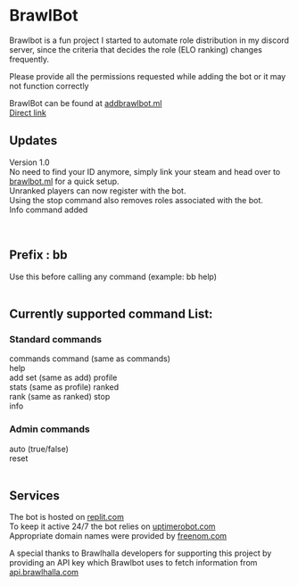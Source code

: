 # BrawlBot

Brawlbot is a fun project I started to automate role distribution in my discord server, since the criteria that decides the role (ELO ranking) changes frequently.

Please provide all the permissions requested while adding the bot or it may not function correctly  

BrawlBot can be found at [addbrawlbot.ml](http://addbrawlbot.ml)  
[Direct link](https://discord.com/api/oauth2/authorize?client_id=836287558970900540&permissions=268487744&scope=bot)  

## Updates  
Version 1.0  
No need to find your ID anymore, simply link your steam and head over to [brawlbot.ml](https://brawlbot.ml) for a quick setup.  
Unranked players can now register with the bot.  
Using the stop command also removes roles associated with the bot.  
Info command added 

&nbsp;
## Prefix : bb   
Use this before calling any command (example: bb help)  
&nbsp;
&nbsp;
## Currently supported command List:  
### Standard commands
commands
command (same as commands)   
help  
add
set (same as add)
profile  
stats (same as profile)
ranked   
rank (same as ranked)
stop   
info 
  
### Admin commands
auto  (true/false)  
reset   
&nbsp;
&nbsp;


## Services  
The bot is hosted on [replit.com](https://replit.com/@PaulKallumkal/BrawlBot)  
To keep it active 24/7 the bot relies on [uptimerobot.com](https://uptimerobot.com/)  
Appropriate domain names were provided by [freenom.com](https://www.freenom.com/)  

A special thanks to Brawlhalla developers for supporting this project by providing an API key which Brawlbot uses to fetch information from [api.brawlhalla.com](https://api.brawlhalla.com)
